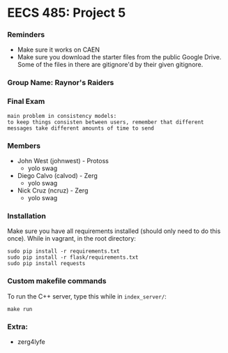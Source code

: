 # EECS 485: Project 5

### Reminders
  - Make sure it works on CAEN
  - Make sure you download the starter files from the public Google Drive. Some of the files in there are gitignore'd by their given gitignore.

### Group Name: Raynor's Raiders

### Final Exam
	main problem in consistency models:
	to keep things consisten between users, remember that different messages take different amounts of time to send

### Members
  - John West (johnwest) - Protoss
    - yolo swag
  - Diego Calvo (calvod) - Zerg
    - yolo swag
  - Nick Cruz (ncruz) - Zerg
    - yolo swag

### Installation
Make sure you have all requirements installed (should only need to do this once). While in vagrant, in the root directory:
```
sudo pip install -r requirements.txt
sudo pip install -r flask/requirements.txt
sudo pip install requests
```

### Custom makefile commands
To run the C++ server, type this while in `index_server/`:
```
make run
```

### Extra:
  - zerg4lyfe
